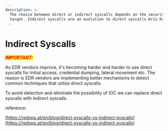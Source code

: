 ```yaml
---
description: >-
  The choice between direct or indirect syscalls depends on the security of our
  target. Indirect syscalls are an evolution to direct syscalls.Kris Kr
---
```


# Indirect Syscalls

_<mark style="color:red;">**IMPORTANT:**</mark>_

As EDR vendors improve, it's becoming harder and harder to use direct syscalls for Initial access, credential dumping, lateral movement etc. The reason is EDR vendors are implementing better mechanisms to detect common techniques that utilize direct syscalls.&#x20;



To avoid detection and eliminate the possibility of IOC we can replace direct syscalls with indirect syscalls.



reference:

[https://redops.at/en/blog/direct-syscalls-vs-indirect-syscalls](https://redops.at/en/blog/direct-syscalls-vs-indirect-syscalls)

